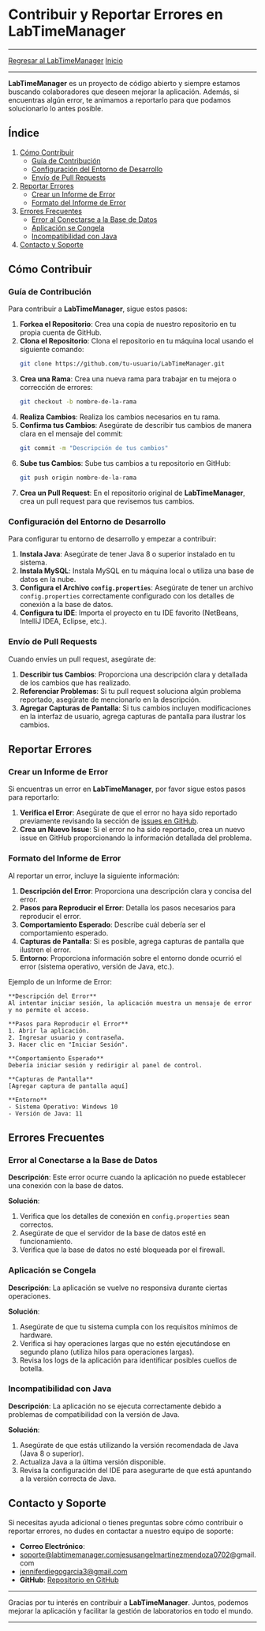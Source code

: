 # Contribuir y Reportar Errores en LabTimeManager
---
[Regresar al LabTimeManager](/Proyectos/LabTimeManager/Inicio.md)
[Inicio](/)

---

**LabTimeManager** es un proyecto de código abierto y siempre estamos buscando colaboradores que deseen mejorar la aplicación. Además, si encuentras algún error, te animamos a reportarlo para que podamos solucionarlo lo antes posible.

## Índice

1. [Cómo Contribuir](#cómo-contribuir)
   - [Guía de Contribución](#guía-de-contribución)
   - [Configuración del Entorno de Desarrollo](#configuración-del-entorno-de-desarrollo)
   - [Envío de Pull Requests](#envío-de-pull-requests)
2. [Reportar Errores](#reportar-errores)
   - [Crear un Informe de Error](#crear-un-informe-de-error)
   - [Formato del Informe de Error](#formato-del-informe-de-error)
3. [Errores Frecuentes](#errores-frecuentes)
   - [Error al Conectarse a la Base de Datos](#error-al-conectarse-a-la-base-de-datos)
   - [Aplicación se Congela](#aplicación-se-congela)
   - [Incompatibilidad con Java](#incompatibilidad-con-java)
4. [Contacto y Soporte](#contacto-y-soporte)

## Cómo Contribuir

### Guía de Contribución

Para contribuir a **LabTimeManager**, sigue estos pasos:

1. **Forkea el Repositorio**: Crea una copia de nuestro repositorio en tu propia cuenta de GitHub.
2. **Clona el Repositorio**: Clona el repositorio en tu máquina local usando el siguiente comando:
   ```bash
   git clone https://github.com/tu-usuario/LabTimeManager.git
   ```
3. **Crea una Rama**: Crea una nueva rama para trabajar en tu mejora o corrección de errores:
   ```bash
   git checkout -b nombre-de-la-rama
   ```
4. **Realiza Cambios**: Realiza los cambios necesarios en tu rama.
5. **Confirma tus Cambios**: Asegúrate de describir tus cambios de manera clara en el mensaje del commit:
   ```bash
   git commit -m "Descripción de tus cambios"
   ```
6. **Sube tus Cambios**: Sube tus cambios a tu repositorio en GitHub:
   ```bash
   git push origin nombre-de-la-rama
   ```
7. **Crea un Pull Request**: En el repositorio original de **LabTimeManager**, crea un pull request para que revisemos tus cambios.

### Configuración del Entorno de Desarrollo

Para configurar tu entorno de desarrollo y empezar a contribuir:

1. **Instala Java**: Asegúrate de tener Java 8 o superior instalado en tu sistema.
2. **Instala MySQL**: Instala MySQL en tu máquina local o utiliza una base de datos en la nube.
3. **Configura el Archivo `config.properties`**: Asegúrate de tener un archivo `config.properties` correctamente configurado con los detalles de conexión a la base de datos.
4. **Configura tu IDE**: Importa el proyecto en tu IDE favorito (NetBeans, IntelliJ IDEA, Eclipse, etc.).

### Envío de Pull Requests

Cuando envíes un pull request, asegúrate de:

1. **Describir tus Cambios**: Proporciona una descripción clara y detallada de los cambios que has realizado.
2. **Referenciar Problemas**: Si tu pull request soluciona algún problema reportado, asegúrate de mencionarlo en la descripción.
3. **Agregar Capturas de Pantalla**: Si tus cambios incluyen modificaciones en la interfaz de usuario, agrega capturas de pantalla para ilustrar los cambios.

## Reportar Errores

### Crear un Informe de Error

Si encuentras un error en **LabTimeManager**, por favor sigue estos pasos para reportarlo:

1. **Verifica el Error**: Asegúrate de que el error no haya sido reportado previamente revisando la sección de [issues en GitHub](https://github.com/tu-usuario/LabTimeManager/issues).
2. **Crea un Nuevo Issue**: Si el error no ha sido reportado, crea un nuevo issue en GitHub proporcionando la información detallada del problema.

### Formato del Informe de Error

Al reportar un error, incluye la siguiente información:

1. **Descripción del Error**: Proporciona una descripción clara y concisa del error.
2. **Pasos para Reproducir el Error**: Detalla los pasos necesarios para reproducir el error.
3. **Comportamiento Esperado**: Describe cuál debería ser el comportamiento esperado.
4. **Capturas de Pantalla**: Si es posible, agrega capturas de pantalla que ilustren el error.
5. **Entorno**: Proporciona información sobre el entorno donde ocurrió el error (sistema operativo, versión de Java, etc.).

Ejemplo de un Informe de Error:

```
**Descripción del Error**
Al intentar iniciar sesión, la aplicación muestra un mensaje de error y no permite el acceso.

**Pasos para Reproducir el Error**
1. Abrir la aplicación.
2. Ingresar usuario y contraseña.
3. Hacer clic en "Iniciar Sesión".

**Comportamiento Esperado**
Debería iniciar sesión y redirigir al panel de control.

**Capturas de Pantalla**
[Agregar captura de pantalla aquí]

**Entorno**
- Sistema Operativo: Windows 10
- Versión de Java: 11
```

## Errores Frecuentes

### Error al Conectarse a la Base de Datos

**Descripción**: Este error ocurre cuando la aplicación no puede establecer una conexión con la base de datos.

**Solución**:
1. Verifica que los detalles de conexión en `config.properties` sean correctos.
2. Asegúrate de que el servidor de la base de datos esté en funcionamiento.
3. Verifica que la base de datos no esté bloqueada por el firewall.

### Aplicación se Congela

**Descripción**: La aplicación se vuelve no responsiva durante ciertas operaciones.

**Solución**:
1. Asegúrate de que tu sistema cumpla con los requisitos mínimos de hardware.
2. Verifica si hay operaciones largas que no estén ejecutándose en segundo plano (utiliza hilos para operaciones largas).
3. Revisa los logs de la aplicación para identificar posibles cuellos de botella.

### Incompatibilidad con Java

**Descripción**: La aplicación no se ejecuta correctamente debido a problemas de compatibilidad con la versión de Java.

**Solución**:
1. Asegúrate de que estás utilizando la versión recomendada de Java (Java 8 o superior).
2. Actualiza Java a la última versión disponible.
3. Revisa la configuración del IDE para asegurarte de que está apuntando a la versión correcta de Java.

## Contacto y Soporte

Si necesitas ayuda adicional o tienes preguntas sobre cómo contribuir o reportar errores, no dudes en contactar a nuestro equipo de soporte:

- **Correo Electrónico**: 
- soporte@labtimemanager.comjesusangelmartinezmendoza0702@gmail.com
- jenniferdiegogarcia3@gmail.com
- **GitHub**: [Repositorio en GitHub](https://github.com/JesusAngelMM/ITO_JAVA_LABTIMEMANAGER.git)

---

Gracias por tu interés en contribuir a **LabTimeManager**. Juntos, podemos mejorar la aplicación y facilitar la gestión de laboratorios en todo el mundo.

---


